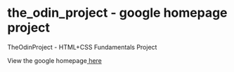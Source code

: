 # the_odin_project - google homepage project
TheOdinProject - HTML+CSS Fundamentals Project

View the google homepage<a href="https://snasser97.github.io/google-homepage/" target="_blank"> here</a>
